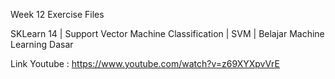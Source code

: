 Week 12 Exercise Files

SKLearn 14 | Support Vector Machine Classification | SVM | Belajar Machine Learning Dasar

Link Youtube : https://www.youtube.com/watch?v=z69XYXpvVrE
